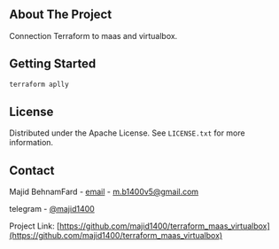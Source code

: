 
<!-- ABOUT THE PROJECT -->
## About The Project


Connection Terraform to maas and virtualbox.


<!-- GETTING STARTED -->
## Getting Started

  ```sh
  terraform aplly
  ```

<!-- LICENSE -->
## License

Distributed under the Apache License. See `LICENSE.txt` for more information.

<!-- CONTACT -->
## Contact

Majid BehnamFard - [email](m.b1400v5@gmail.com) - m.b1400v5@gmail.com

telegram - [@majid1400](https://t.me/majid1400)

Project Link: [https://github.com/majid1400/terraform_maas_virtualbox](https://github.com/majid1400/terraform_maas_virtualbox)
